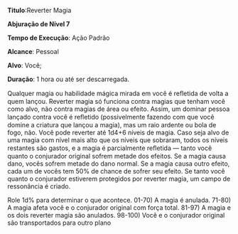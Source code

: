 **Titulo**:Reverter Magia

**Abjuração de Nível 7**

**Tempo de Execução**: Ação Padrão

**Alcance**: Pessoal

**Alvo**: Você;

**Duração**:  1 hora ou até ser descarregada.

Qualquer magia ou habilidade mágica mirada em você é reﬂetida de volta a quem lançou. 
Reverter magia só funciona contra magias que tenham você como alvo, não contra magias de área ou efeito. Assim, um dominar pessoa lançado contra você é reﬂetido 
(possivelmente fazendo com que você domine a criatura que lançou a magia), mas um raio ardente ou bola de fogo, não.
Você pode reverter até 1d4+6 níveis de magia. Caso seja alvo de uma magia com nível mais alto que os níveis que sobraram, todos os níveis restantes são gastos, e a magia é parcialmente reﬂetida — tanto você
quanto o conjurador original sofrem metade dos efeitos. Se a magia causa dano, vocês sofrem metade do dano normal. 
Se a magia causa outro efeito, cada um de vocês tem 50% de chance de sofrer seu efeito.
Se tanto você quanto o conjurador estiverem protegidos por reverter magia, um campo de ressonância é criado. 

Role 1d% para determinar o que acontece.
01-70) A magia é anulada.
71-80) A magia afeta você e o conjurador original com força total.
81-97) A magia e os dois reverter magia são anulados.
98-100) Você e o conjurador original
são transportados para outro plano